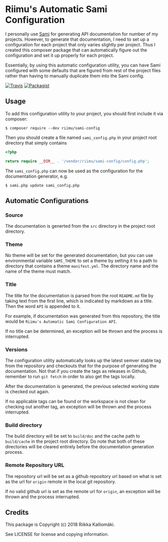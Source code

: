 # Riimu's Automatic Sami Configuration #

I personally use [Sami] for generating API documentation for number of my projects. However, to generate that
documentation, I need to set up a configuration for each project that only varies slightly per project. Thus
I created this composer package that can automatically figure out the configuration and set it up properly
for each project.

Essentially, by using this automatic configuration utility, you can have Sami configured with some defaults
that are figured from rest of the project files rather than having to manually duplicate them into the
Sami config.

[![Travis](https://img.shields.io/travis/Riimu/sami-config.svg?style=flat-square)](https://travis-ci.org/Riimu/sami-config)
[![Packagist](https://img.shields.io/packagist/v/riimu/sami-config.svg?style=flat-square)](https://packagist.org/packages/riimu/sami-config)

## Usage ##

To add this configuration utility to your project, you should first include it via composer:

```
$ composer require --dev riimu/sami-config
```

Then you should create a file named `sami_config.php` in your project root directory that simply contains

```php
<?php

return require __DIR__ . '/vendor/riimu/sami-config/config.php';
```

The `sami_config.php` can now be used as the configuration for the documentation generator, e.g.

```
$ sami.php update sami_config.php
```

## Automatic Configurations ##

### Source ###

The documentation is generted from the `src` directory in the project root directory.

### Theme ###

No theme will be set for the generated documentation, but you can use environmental variable `SAMI_THEME` to
set a theme by setting it to a path to directory that contains a theme `manifest.yml`. The directory name and
the name of the theme must match.

### Title ###

The title for the documentation is parsed from the root `README.md` file by taking text from the first line,
which is indicated by markdown as a title. Then the word `API` is appended to it.

For example, if documentation was generated from this repository, the title would be
`Riimu's Automatic Sami Configuration API`.

If no title can be determined, an exception will be thrown and the process is interrupted.

### Versions ###

The configuration utility automatically looks up the latest semver stable tag from the repository and checkouts that
for the purpose of generating the documentation. Not that if you create the tags as releases in Github, remember
to run `git fetch` in order to also get the tags locally.

After the documentation is generated, the previous selected working state is checked out again.

If no applicable tags can be found or the workspace is not clean for checking out another tag, an exception will be
thrown and the process interrupted.

### Build directory ###

The build directory will be set to `build/doc` and the cache path to `build/cache` in the project root directory.
Do note that both of these directories will be cleared entirely before the documentation generation process.

### Remote Repository URL ###

The repository url will be set as a github repository url based on what is set as the url for `origin` remote in the
local git repository.

If no valid github url is set as the remote url for `origin`, an exception will be thrown and the process interrupted.

## Credits ##

This package is Copyright (c) 2018 Riikka Kalliomäki.

See LICENSE for license and copying information.

[Sami]: https://github.com/FriendsOfPHP/Sami
